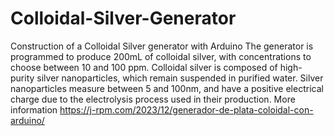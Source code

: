 # Colloidal-Silver-Generator
Construction of a Colloidal Silver generator with Arduino
The generator is programmed to produce 200mL of colloidal silver, with concentrations to choose between 10 and 100 ppm. Colloidal silver is composed of high-purity silver nanoparticles, which remain suspended in purified water. Silver nanoparticles measure between 5 and 100nm, and have a positive electrical charge due to the electrolysis process used in their production.
More information https://j-rpm.com/2023/12/generador-de-plata-coloidal-con-arduino/
